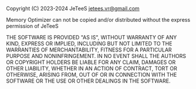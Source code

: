 Copyright (C) 2023-2024 JeTeeS jetees.vr@gmail.com

Memory Optimizer can not be copied and/or distributed without the express
permission of JeTeeS

THE SOFTWARE IS PROVIDED "AS IS", WITHOUT WARRANTY OF ANY KIND, EXPRESS OR
IMPLIED, INCLUDING BUT NOT LIMITED TO THE WARRANTIES OF MERCHANTABILITY,
FITNESS FOR A PARTICULAR PURPOSE AND NONINFRINGEMENT. IN NO EVENT SHALL THE
AUTHORS OR COPYRIGHT HOLDERS BE LIABLE FOR ANY CLAIM, DAMAGES OR OTHER
LIABILITY, WHETHER IN AN ACTION OF CONTRACT, TORT OR OTHERWISE, ARISING FROM,
OUT OF OR IN CONNECTION WITH THE SOFTWARE OR THE USE OR OTHER DEALINGS IN THE
SOFTWARE.

